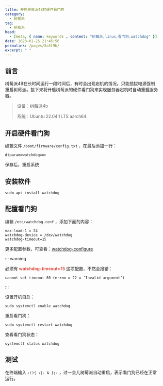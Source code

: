 ```yaml
---
title: 开启树莓派4B的硬件看门狗
category: 
  - 树莓派
tag: 
  - 树莓派
head:
  - [meta, { name: keywords , content: "树莓派,linux,看门狗,watchdog" }]
date: 2023-01-26 21:46:56
permalink: /pages/8a3f9b/
excerpt: " "
---
```




## 前言

树莓派4B在长时间运行一段时间后，有时会出现宕机的情况，只能插拔电源强制重启树莓派。接下来将开启树莓派的硬件看门狗来实现服务器宕机时自动重启服务器。

> 设备：树莓派4b
>
> 系统：Ubuntu 22.04.1 LTS aarch64

## 开启硬件看门狗

编辑文件 `/boot/firmware/config.txt` ，在最后添加一行：

```
dtparam=watchdog=on
```

保存后，重启系统

## 安装软件

```
sudo apt install watchdog
```

## 配置看门狗

编辑 `/etc/watchdog.conf` ，添加下面的内容：

```
max-load-1 = 24
watchdog-device = /dev/watchdog
watchdog-timeout=15
```

更多配置参数，可查看：[watchdog-configure](https://www.crawford-space.co.uk/old_psc/watchdog/watchdog-configure.html)

::: warning

必须有 <strong style="color:#DD5145">watchdog-timeout=15</strong> 这项配置，不然会报错：

`cannot set timeout 60 (errno = 22 = ‘Invalid argument’)`

:::

设置开机自启：

```
sudo systemctl enable watchdog
```

重启看门狗：

```
sudo systemctl restart watchdog
```

查看看门狗状态：

```
systemctl status watchdog
```

## 测试

在终端输入 `:(){ :|: & };:` ，过一会儿树莓派自动重启，表示看门狗已经在正常运行。



